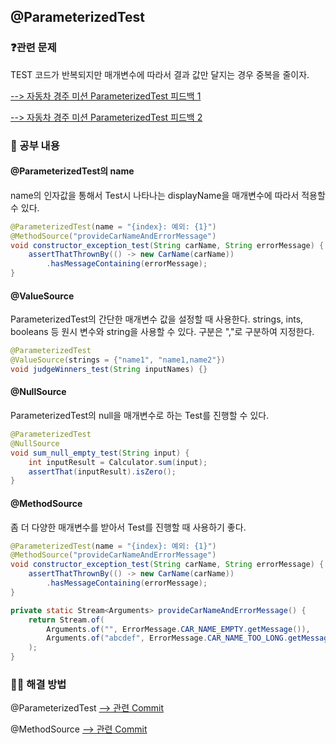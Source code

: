 ## @ParameterizedTest

### ❓관련 문제

TEST 코드가 반복되지만 매개변수에 따라서 결과 값만 달지는 경우 중복을 줄이자.

[--> 자동차 경주 미션 ParameterizedTest 피드백 1](https://github.com/woowacourse/java-racingcar/pull/327#discussion_r805305180)

[--> 자동차 경주 미션 ParameterizedTest 피드백 2](https://github.com/woowacourse/java-racingcar/pull/393#discussion_r810495941)

### 📝 공부 내용

#### @ParameterizedTest의 name

name의 인자값을 통해서 Test시 나타나는 displayName을 매개변수에 따라서 적용할 수 있다.

``` java
@ParameterizedTest(name = "{index}: 예외: {1}")
@MethodSource("provideCarNameAndErrorMessage")
void constructor_exception_test(String carName, String errorMessage) {
    assertThatThrownBy(() -> new CarName(carName))
        .hasMessageContaining(errorMessage);
}
```

#### @ValueSource

ParameterizedTest의 간단한 매개변수 값을 설정할 때 사용한다. strings, ints, booleans 등 원시 변수와 string을 사용할 수 있다. 구분은 ","로 구분하여 지정한다.

``` java
@ParameterizedTest
@ValueSource(strings = {"name1", "name1,name2"})
void judgeWinners_test(String inputNames) {}
```

#### @NullSource

ParameterizedTest의 null을 매개변수로 하는 Test를 진행할 수 있다.

``` java
@ParameterizedTest
@NullSource
void sum_null_empty_test(String input) {
    int inputResult = Calculator.sum(input);
    assertThat(inputResult).isZero();
}
```

#### @MethodSource

좀 더 다양한 매개변수를 받아서 Test를 진행할 때 사용하기 좋다.

``` java
@ParameterizedTest(name = "{index}: 예외: {1}")
@MethodSource("provideCarNameAndErrorMessage")
void constructor_exception_test(String carName, String errorMessage) {
    assertThatThrownBy(() -> new CarName(carName))
        .hasMessageContaining(errorMessage);
}

private static Stream<Arguments> provideCarNameAndErrorMessage() {
    return Stream.of(
        Arguments.of("", ErrorMessage.CAR_NAME_EMPTY.getMessage()),
        Arguments.of("abcdef", ErrorMessage.CAR_NAME_TOO_LONG.getMessage())
    );
}
```

### 👨‍💻 해결 방법

@ParameterizedTest
[--> 관련 Commit](https://github.com/woowacourse/java-racingcar/pull/327/commits/5534b28146329d84a00cff52b1df5dd792dc9d0f)

@MethodSource
[--> 관련 Commit](https://github.com/woowacourse/java-racingcar/pull/393/commits/fc08b1165af7bd1c8b382680162a9670976fc802)
